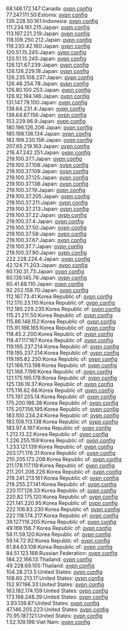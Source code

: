 68.148.172.147:Canada: [ovpn config](vpn/68_148_172_147.ovpn)  
77.247.111.50:Estonia: [ovpn config](vpn/77_247_111_50.ovpn)  
139.228.50.161:Indonesia: [ovpn config](vpn/139_228_50_161.ovpn)  
111.234.161.215:Japan: [ovpn config](vpn/111_234_161_215.ovpn)  
113.197.221.219:Japan: [ovpn config](vpn/113_197_221_219.ovpn)  
118.109.250.212:Japan: [ovpn config](vpn/118_109_250_212.ovpn)  
119.230.42.160:Japan: [ovpn config](vpn/119_230_42_160.ovpn)  
120.51.15.245:Japan: [ovpn config](vpn/120_51_15_245.ovpn)  
120.51.15.245:Japan: [ovpn config](vpn/120_51_15_245.ovpn)  
126.121.67.239:Japan: [ovpn config](vpn/126_121_67_239.ovpn)  
126.126.229.18:Japan: [ovpn config](vpn/126_126_229_18.ovpn)  
126.235.108.237:Japan: [ovpn config](vpn/126_235_108_237.ovpn)  
126.48.254.78:Japan: [ovpn config](vpn/126_48_254_78.ovpn)  
126.80.100.253:Japan: [ovpn config](vpn/126_80_100_253.ovpn)  
126.92.194.146:Japan: [ovpn config](vpn/126_92_194_146.ovpn)  
131.147.78.100:Japan: [ovpn config](vpn/131_147_78_100.ovpn)  
138.64.231.4:Japan: [ovpn config](vpn/138_64_231_4.ovpn)  
138.64.87.156:Japan: [ovpn config](vpn/138_64_87_156.ovpn)  
153.229.96.9:Japan: [ovpn config](vpn/153_229_96_9.ovpn)  
180.196.126.206:Japan: [ovpn config](vpn/180_196_126_206.ovpn)  
180.198.136.134:Japan: [ovpn config](vpn/180_198_136_134.ovpn)  
182.169.230.156:Japan: [ovpn config](vpn/182_169_230_156.ovpn)  
207.65.219.163:Japan: [ovpn config](vpn/207_65_219_163.ovpn)  
218.47.242.251:Japan: [ovpn config](vpn/218_47_242_251.ovpn)  
219.100.37.1:Japan: [ovpn config](vpn/219_100_37_1.ovpn)  
219.100.37.108:Japan: [ovpn config](vpn/219_100_37_108.ovpn)  
219.100.37.109:Japan: [ovpn config](vpn/219_100_37_109.ovpn)  
219.100.37.125:Japan: [ovpn config](vpn/219_100_37_125.ovpn)  
219.100.37.138:Japan: [ovpn config](vpn/219_100_37_138.ovpn)  
219.100.37.19:Japan: [ovpn config](vpn/219_100_37_19.ovpn)  
219.100.37.205:Japan: [ovpn config](vpn/219_100_37_205.ovpn)  
219.100.37.211:Japan: [ovpn config](vpn/219_100_37_211.ovpn)  
219.100.37.213:Japan: [ovpn config](vpn/219_100_37_213.ovpn)  
219.100.37.22:Japan: [ovpn config](vpn/219_100_37_22.ovpn)  
219.100.37.4:Japan: [ovpn config](vpn/219_100_37_4.ovpn)  
219.100.37.50:Japan: [ovpn config](vpn/219_100_37_50.ovpn)  
219.100.37.58:Japan: [ovpn config](vpn/219_100_37_58.ovpn)  
219.100.37.67:Japan: [ovpn config](vpn/219_100_37_67.ovpn)  
219.100.37.7:Japan: [ovpn config](vpn/219_100_37_7.ovpn)  
219.100.37.90:Japan: [ovpn config](vpn/219_100_37_90.ovpn)  
222.228.224.4:Japan: [ovpn config](vpn/222_228_224_4.ovpn)  
42.124.71.203:Japan: [ovpn config](vpn/42_124_71_203.ovpn)  
60.130.31.73:Japan: [ovpn config](vpn/60_130_31_73.ovpn)  
60.139.145.76:Japan: [ovpn config](vpn/60_139_145_76.ovpn)  
60.41.68.110:Japan: [ovpn config](vpn/60_41_68_110.ovpn)  
92.202.158.70:Japan: [ovpn config](vpn/92_202_158_70.ovpn)  
112.167.73.41:Korea Republic of: [ovpn config](vpn/112_167_73_41.ovpn)  
112.170.23.110:Korea Republic of: [ovpn config](vpn/112_170_23_110.ovpn)  
112.185.229.235:Korea Republic of: [ovpn config](vpn/112_185_229_235.ovpn)  
115.21.211.50:Korea Republic of: [ovpn config](vpn/115_21_211_50.ovpn)  
115.86.148.152:Korea Republic of: [ovpn config](vpn/115_86_148_152.ovpn)  
115.91.166.165:Korea Republic of: [ovpn config](vpn/115_91_166_165.ovpn)  
118.45.2.200:Korea Republic of: [ovpn config](vpn/118_45_2_200.ovpn)  
118.47.117.167:Korea Republic of: [ovpn config](vpn/118_47_117_167.ovpn)  
119.195.237.214:Korea Republic of: [ovpn config](vpn/119_195_237_214.ovpn)  
119.195.237.214:Korea Republic of: [ovpn config](vpn/119_195_237_214.ovpn)  
119.195.82.250:Korea Republic of: [ovpn config](vpn/119_195_82_250.ovpn)  
121.166.113.198:Korea Republic of: [ovpn config](vpn/121_166_113_198.ovpn)  
121.168.7.199:Korea Republic of: [ovpn config](vpn/121_168_7_199.ovpn)  
121.175.195.178:Korea Republic of: [ovpn config](vpn/121_175_195_178.ovpn)  
125.136.19.37:Korea Republic of: [ovpn config](vpn/125_136_19_37.ovpn)  
175.116.62.68:Korea Republic of: [ovpn config](vpn/175_116_62_68.ovpn)  
175.197.205.14:Korea Republic of: [ovpn config](vpn/175_197_205_14.ovpn)  
175.200.186.38:Korea Republic of: [ovpn config](vpn/175_200_186_38.ovpn)  
175.207.156.195:Korea Republic of: [ovpn config](vpn/175_207_156_195.ovpn)  
183.100.234.24:Korea Republic of: [ovpn config](vpn/183_100_234_24.ovpn)  
183.108.113.138:Korea Republic of: [ovpn config](vpn/183_108_113_138.ovpn)  
183.97.4.197:Korea Republic of: [ovpn config](vpn/183_97_4_197.ovpn)  
1.212.13.22:Korea Republic of: [ovpn config](vpn/1_212_13_22.ovpn)  
1.226.255.159:Korea Republic of: [ovpn config](vpn/1_226_255_159.ovpn)  
1.233.121.139:Korea Republic of: [ovpn config](vpn/1_233_121_139.ovpn)  
203.171.176.31:Korea Republic of: [ovpn config](vpn/203_171_176_31.ovpn)  
210.205.173.208:Korea Republic of: [ovpn config](vpn/210_205_173_208.ovpn)  
211.178.117.119:Korea Republic of: [ovpn config](vpn/211_178_117_119.ovpn)  
211.201.206.226:Korea Republic of: [ovpn config](vpn/211_201_206_226.ovpn)  
219.241.213.161:Korea Republic of: [ovpn config](vpn/219_241_213_161.ovpn)  
219.255.27.141:Korea Republic of: [ovpn config](vpn/219_255_27_141.ovpn)  
220.117.126.33:Korea Republic of: [ovpn config](vpn/220_117_126_33.ovpn)  
220.82.175.120:Korea Republic of: [ovpn config](vpn/220_82_175_120.ovpn)  
221.141.220.95:Korea Republic of: [ovpn config](vpn/221_141_220_95.ovpn)  
222.106.63.230:Korea Republic of: [ovpn config](vpn/222_106_63_230.ovpn)  
222.118.174.217:Korea Republic of: [ovpn config](vpn/222_118_174_217.ovpn)  
39.127.119.205:Korea Republic of: [ovpn config](vpn/39_127_119_205.ovpn)  
49.169.156.7:Korea Republic of: [ovpn config](vpn/49_169_156_7.ovpn)  
59.11.59.120:Korea Republic of: [ovpn config](vpn/59_11_59_120.ovpn)  
59.14.72.92:Korea Republic of: [ovpn config](vpn/59_14_72_92.ovpn)  
61.84.63.108:Korea Republic of: [ovpn config](vpn/61_84_63_108.ovpn)  
84.51.123.168:Russian Federation: [ovpn config](vpn/84_51_123_168.ovpn)  
184.22.166.13:Thailand: [ovpn config](vpn/184_22_166_13.ovpn)  
49.228.69.105:Thailand: [ovpn config](vpn/49_228_69_105.ovpn)  
104.28.213.5:United States: [ovpn config](vpn/104_28_213_5.ovpn)  
108.60.213.17:United States: [ovpn config](vpn/108_60_213_17.ovpn)  
152.97.196.33:United States: [ovpn config](vpn/152_97_196_33.ovpn)  
163.182.174.159:United States: [ovpn config](vpn/163_182_174_159.ovpn)  
173.198.248.39:United States: [ovpn config](vpn/173_198_248_39.ovpn)  
3.93.139.87:United States: [ovpn config](vpn/3_93_139_87.ovpn)  
47.146.205.223:United States: [ovpn config](vpn/47_146_205_223.ovpn)  
70.95.187.121:United States: [ovpn config](vpn/70_95_187_121.ovpn)  
1.52.109.196:Viet Nam: [ovpn config](vpn/1_52_109_196.ovpn)  
